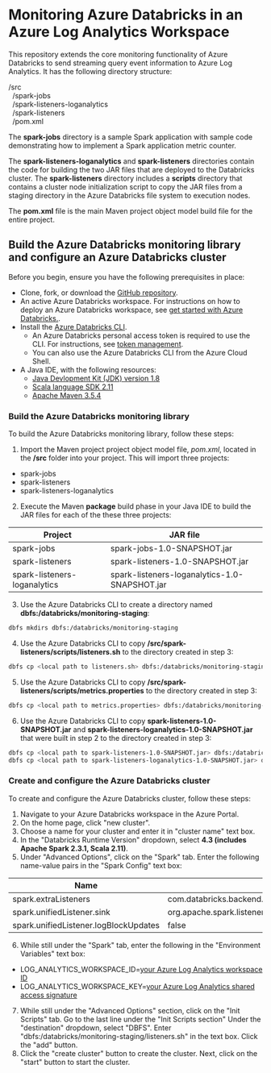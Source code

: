 # Monitoring Azure Databricks in an Azure Log Analytics Workspace

This repository extends the core monitoring functionality of Azure Databricks to send streaming query event information to Azure Log Analytics. It has the following directory structure:

/src  
&nbsp;&nbsp;/spark-jobs  
&nbsp;&nbsp;/spark-listeners-loganalytics  
&nbsp;&nbsp;/spark-listeners  
&nbsp;&nbsp;/pom.xml

The **spark-jobs** directory is a sample Spark application with sample code demonstrating how to implement a Spark application metric counter.

The **spark-listeners-loganalytics** and **spark-listeners** directories contain the code for building the two JAR files that are deployed to the Databricks cluster. The **spark-listeners** directory includes a **scripts** directory that contains a cluster node initialization script to copy the JAR files from a staging directory in the Azure Databricks file system to execution nodes.

The **pom.xml** file is the main Maven project object model build file for the entire project.

## Build the Azure Databricks monitoring library and configure an Azure Databricks cluster

Before you begin, ensure you have the following prerequisites in place:

* Clone, fork, or download the [GitHub repository](https://github.com/mspnp/spark-monitoring).
* An active Azure Databricks workspace. For instructions on how to deploy an Azure Databricks workspace, see [get started with Azure Databricks.](https://docs.microsoft.com/azure/azure-databricks/quickstart-create-databricks-workspace-portal).
* Install the [Azure Databricks CLI](https://docs.databricks.com/user-guide/dev-tools/databricks-cli.html#install-the-cli).
  * An Azure Databricks personal access token is required to use the CLI. For instructions, see [token management](https://docs.azuredatabricks.net/api/latest/authentication.html#token-management).
  * You can also use the Azure Databricks CLI from the Azure Cloud Shell.
* A Java IDE, with the following resources:
  * [Java Devlopment Kit (JDK) version 1.8](http://www.oracle.com/technetwork/java/javase/downloads/index.html)
  * [Scala language SDK 2.11](https://www.scala-lang.org/download/)
  * [Apache Maven 3.5.4](http://maven.apache.org/download.cgi)

### Build the Azure Databricks monitoring library

To build the Azure Databricks monitoring library, follow these steps:

1. Import the Maven project project object model file, _pom.xml_, located in the **/src** folder into your project. This will import three projects:

* spark-jobs
* spark-listeners
* spark-listeners-loganalytics

2. Execute the Maven **package** build phase in your Java IDE to build the JAR files for each of the these three projects:

|Project| JAR file|
|-------|---------|
|spark-jobs|spark-jobs-1.0-SNAPSHOT.jar|
|spark-listeners|spark-listeners-1.0-SNAPSHOT.jar|
|spark-listeners-loganalytics|spark-listeners-loganalytics-1.0-SNAPSHOT.jar|

3. Use the Azure Databricks CLI to create a directory named **dbfs:/databricks/monitoring-staging**:  

  ```bash
  dbfs mkdirs dbfs:/databricks/monitoring-staging
  ```

4. Use the Azure Databricks CLI to copy **/src/spark-listeners/scripts/listeners.sh** to the directory created in step 3:

```bash
dbfs cp <local path to listeners.sh> dbfs:/databricks/monitoring-staging/listeners.sh
```

5. Use the Azure Databricks CLI to copy **/src/spark-listeners/scripts/metrics.properties** to the directory created in step 3:

```bash
dbfs cp <local path to metrics.properties> dbfs:/databricks/monitoring-staging/metrics.properties
```

6. Use the Azure Databricks CLI to copy **spark-listeners-1.0-SNAPSHOT.jar** and **spark-listeners-loganalytics-1.0-SNAPSHOT.jar** that were built in step 2 to the directory created in step 3:

```bash
dbfs cp <local path to spark-listeners-1.0-SNAPSHOT.jar> dbfs:/databricks/monitoring-staging/spark-listeners-1.0-SNAPSHOT.jar
dbfs cp <local path to spark-listeners-loganalytics-1.0-SNAPSHOT.jar> dbfs:/databricks/monitoring-staging/spark-listeners-loganalytics-1.0-SNAPSHOT.jar
```

### Create and configure the Azure Databricks cluster

To create and configure the Azure Databricks cluster, follow these steps:

1. Navigate to your Azure Databricks workspace in the Azure Portal.
2. On the home page, click "new cluster".
3. Choose a name for your cluster and enter it in "cluster name" text box. 
4. In the "Databricks Runtime Version" dropdown, select **4.3 (includes Apache Spark 2.3.1, Scala 2.11)**.
5. Under "Advanced Options", click on the "Spark" tab. Enter the following name-value pairs in the "Spark Config" text box:

  | Name | Value |
  |------|-------|
  |spark.extraListeners| com.databricks.backend.daemon.driver.DBCEventLoggingListener,org.apache.spark.listeners.UnifiedSparkListener|
  |spark.unifiedListener.sink |org.apache.spark.listeners.sink.loganalytics.LogAnalyticsListenerSink|
  |spark.unifiedListener.logBlockUpdates|false|
6. While still under the "Spark" tab, enter the following in the "Environment Variables" text box:
* LOG_ANALYTICS_WORKSPACE_ID=[your Azure Log Analytics workspace ID](/azure/azure-monitor/platform/agent-windows#obtain-workspace-id-and-key)
* LOG_ANALYTICS_WORKSPACE_KEY=[your Azure Log Analytics shared access signature](/azure/azure-monitor/platform/agent-windows#obtain-workspace-id-and-key)
7. While still under the "Advanced Options" section, click on the "Init Scripts" tab. Go to the last line under the "Init Scripts section" Under the "destination" dropdown, select "DBFS". Enter "dbfs:/databricks/monitoring-staging/listeners.sh" in the text box. Click the "add" button.
8. Click the "create cluster" button to create the cluster. Next, click on the "start" button to start the cluster.
